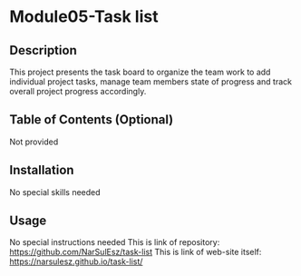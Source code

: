 # Module05-Task list
## Description

This project presents the task board to organize the team work to add individual project tasks, manage team members state of progress and track overall project progress accordingly.
## Table of Contents (Optional)

Not provided
    

## Installation

No special skills needed

## Usage

No special instructions needed
This is link of repository: https://github.com/NarSulEsz/task-list
This is link of web-site itself: https://narsulesz.github.io/task-list/


